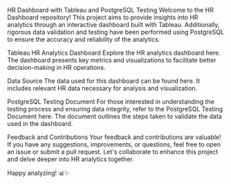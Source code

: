 HR Dashboard with Tableau and PostgreSQL Testing
Welcome to the HR Dashboard repository! This project aims to provide insights into HR analytics through an interactive dashboard built with Tableau. Additionally, rigorous data validation and testing have been performed using PostgreSQL to ensure the accuracy and reliability of the analytics.

Tableau HR Analytics Dashboard
Explore the HR analytics dashboard here. The dashboard presents key metrics and visualizations to facilitate better decision-making in HR operations.

Data Source
The data used for this dashboard can be found here. It includes relevant HR data necessary for analysis and visualization.

PostgreSQL Testing Document
For those interested in understanding the testing process and ensuring data integrity, refer to the PostgreSQL Testing Document here. The document outlines the steps taken to validate the data used in the dashboard.

Feedback and Contributions
Your feedback and contributions are valuable! If you have any suggestions, improvements, or questions, feel free to open an issue or submit a pull request. Let's collaborate to enhance this project and delve deeper into HR analytics together.

Happy analyzing! 📊✨
